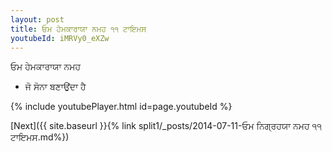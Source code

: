 ```yaml
---
layout: post
title: ਓਮ ਹੇਮਕਾਰਾਯਾ ਨਮਹ ੧੧ ਟਾਇਮਸ
youtubeId: iMRVy0_eXZw
---
```

 
 
 ਓਮ ਹੇਮਕਾਰਾਯਾ ਨਮਹ  
 
 -  ਜੋ ਸੋਨਾ ਬਣਾਉਂਦਾ ਹੈ 
 
  
 
  
 
 
 
 
 
 


{% include youtubePlayer.html id=page.youtubeId %}
 
[Next]({{ site.baseurl }}{% link  split1/_posts/2014-07-11-ਓਮ ਨਿਗ੍ਰਹਯਾ ਨਮਹ ੧੧ ਟਾਇਮਸ.md%})
 
